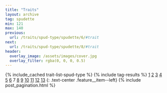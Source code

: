 ```yaml
---
title: "Traits"
layout: archive
tag: spudette
min: 121
max: 140
previous:
  url: /traits/spud-type/spudette/6/#trait
next:
  url: /traits/spud-type/spudette/8/#trait
header:
  overlay_image: /assets/images/cover.jpg
  overlay_filter: rgba(0, 0, 0, 0.5)
---
```

{% include_cached trait-list-spud-type %}
{% include tag-results %}
[1](/traits/spud-type/spudette/1/#trait) [2](/traits/spud-type/spudette/2/#trait) [3](/traits/spud-type/spudette/3/#trait) [4](/traits/spud-type/spudette/4/#trait) [5](/traits/spud-type/spudette/5/#trait) [6](/traits/spud-type/spudette/6/#trait) 7 [8](/traits/spud-type/spudette/8/#trait) [9](/traits/spud-type/spudette/9/#trait) [10](/traits/spud-type/spudette/10/#trait) [11](/traits/spud-type/spudette/11/#trait) [12](/traits/spud-type/spudette/12/#trait) [13](/traits/spud-type/spudette/13/#trait) 
{: .text-center .feature__item--left}
{% include post_pagination.html %}
